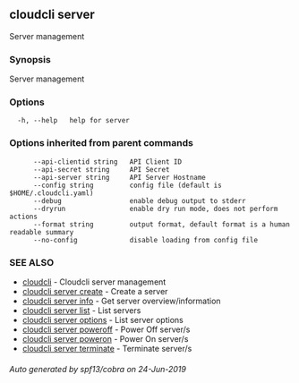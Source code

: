 ## cloudcli server

Server management

### Synopsis

Server management

### Options

```
  -h, --help   help for server
```

### Options inherited from parent commands

```
      --api-clientid string   API Client ID
      --api-secret string     API Secret
      --api-server string     API Server Hostname
      --config string         config file (default is $HOME/.cloudcli.yaml)
      --debug                 enable debug output to stderr
      --dryrun                enable dry run mode, does not perform actions
      --format string         output format, default format is a human readable summary
      --no-config             disable loading from config file
```

### SEE ALSO

* [cloudcli](cloudcli.md)	 - Cloudcli server management
* [cloudcli server create](cloudcli_server_create.md)	 - Create a server
* [cloudcli server info](cloudcli_server_info.md)	 - Get server overview/information
* [cloudcli server list](cloudcli_server_list.md)	 - List servers
* [cloudcli server options](cloudcli_server_options.md)	 - List server options
* [cloudcli server poweroff](cloudcli_server_poweroff.md)	 - Power Off server/s
* [cloudcli server poweron](cloudcli_server_poweron.md)	 - Power On server/s
* [cloudcli server terminate](cloudcli_server_terminate.md)	 - Terminate server/s

###### Auto generated by spf13/cobra on 24-Jun-2019
